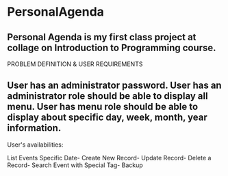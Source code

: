 # PersonalAgenda

Personal Agenda is my first class project at collage on Introduction to Programming course.
-----------------------------------------------------------------------------------------------------------------
PROBLEM DEFINITION & USER REQUIREMENTS

User has an administrator password.                                                                                                        User has an administrator role should be able to display all menu.
User has menu role should be able to display about specific day, week, month, year information. 
------------------------------------------------------------------------------------------------------------------

User's availabilities:

List Events Specific Date-
Create New Record-
Update Record-
Delete a Record-
Search Event with Special Tag-
Backup
